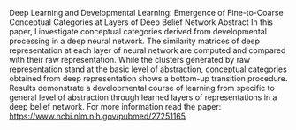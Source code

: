 
Deep Learning and Developmental Learning: Emergence of Fine-to-Coarse Conceptual Categories at Layers of Deep Belief Network
Abstract
In this paper, I investigate conceptual categories derived from developmental processing in a deep neural network. The similarity matrices of deep representation at each layer of neural network are computed and compared with their raw representation. While the clusters generated by raw representation stand at the basic level of abstraction, conceptual categories obtained from deep representation shows a bottom-up transition procedure. Results demonstrate a developmental course of learning from specific to general level of abstraction through learned layers of representations in a deep belief network.
For more information read the paper: https://www.ncbi.nlm.nih.gov/pubmed/27251165
